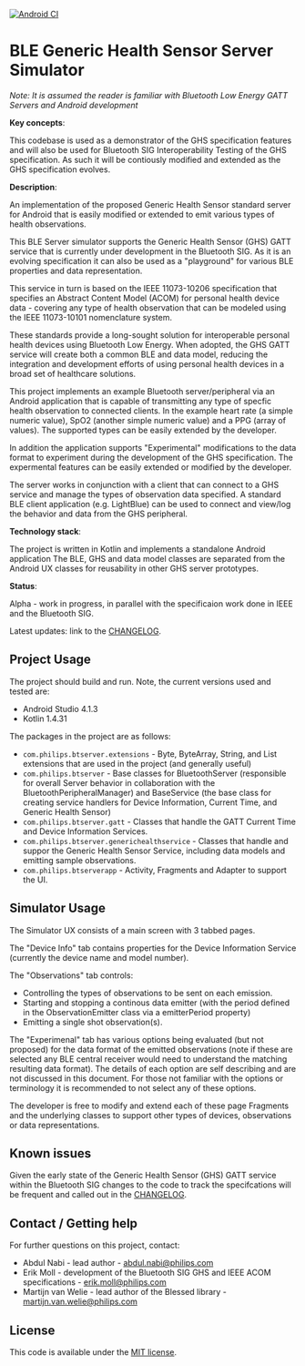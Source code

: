 [![Android CI](https://github.com/philips-internal/bluetooth-server-example/actions/workflows/android.yml/badge.svg)](https://github.com/philips-internal/bluetooth-server-example/actions/workflows/android.yml)

# BLE Generic Health Sensor Server Simulator

*Note: It is assumed the reader is familiar with Bluetooth Low Energy GATT Servers and Android development*


**Key concepts**:

This codebase is used as a demonstrator of the GHS specification features and will also be used for Bluetooth SIG Interoperability Testing of the GHS specification. As such it will be contiously modified and extended as the GHS specification evolves.

**Description**:  

An implementation of the proposed Generic Health Sensor standard server for Android that is easily modified or extended to emit various types of health observations.

This BLE Server simulator supports the Generic Health Sensor (GHS) GATT service that is currently under development in the Bluetooth SIG. As it is an evolving specification it can also be used as a "playground" for various BLE properties and data representation.

This service in turn is based on the IEEE 11073-10206 specification that specifies an Abstract Content Model (ACOM) for personal health device data - covering any type of health observation that can be modeled using the IEEE 11073-10101 nomenclature system.

These standards provide a long-sought solution for interoperable personal health devices using Bluetooth Low Energy. When adopted, the GHS GATT service will create both a common BLE and data model, reducing the integration and development efforts of using personal health devices in a broad set of healthcare solutions.

This project implements an example Bluetooth server/peripheral via an Android application that is capable of transmitting any type of specfic health observation to connected clients. In the example heart rate (a simple numeric value), SpO2 (another simple numeric value) and a PPG (array of values). The supported types can be easily extended by the developer.

In addition the application supports "Experimental" modifications to the data format to experiment during the development of the GHS specification.  The expermental features can be easily extended or modified by the developer.

The server works in conjunction with a client that can connect to a GHS service and manage the types of observation data specified. A standard BLE client application (e.g. LightBlue) can be used to connect and view/log the behavior and data from the GHS peripheral.

**Technology stack**: 

The project is written in Kotlin and implements a standalone Android application
The BLE, GHS and data model classes are separated from the Android UX classes for reusability in other GHS server prototypes.

**Status**:

Alpha - work in progress, in parallel with the specificaion work done in IEEE and the Bluetooth SIG.

Latest updates: link to the [CHANGELOG](CHANGELOG.md).

## Project Usage

The project should build and run. Note, the current versions used and tested are:
* Android Studio 4.1.3
* Kotlin 1.4.31

The packages in the project are as follows:
* ```com.philips.btserver.extensions``` - Byte, ByteArray, String, and List extensions that are used in the project (and generally useful)
* ```com.philips.btserver``` - Base classes for BluetoothServer (responsible for overall Server behavior in collaboration with the BluetoothPeripheralManager) and BaseService (the base class for creating service handlers for Device Information, Current Time, and Generic Health Sensor)
* ```com.philips.btserver.gatt``` - Classes that handle the GATT Current Time and Device Information Services.
* ```com.philips.btserver.generichealthservice``` - Classes that handle and suppor the Generic Health Sensor Service, including data models and emitting sample observations.
* ```com.philips.btserverapp``` - Activity, Fragments and Adapter to support the UI.

## Simulator Usage

The Simulator UX consists of a main screen with 3 tabbed pages.

The "Device Info" tab contains properties for the Device Information Service (currently the device name and model number).

The "Observations" tab controls:
* Controlling the types of observations to be sent on each emission.
* Starting and stopping a continous data emitter (with the period defined in the ObservationEmitter class via a emitterPeriod property)
* Emitting a single shot observation(s). 

The "Experimenal" tab has various options being evaluated (but not proposed) for the data format of the emitted observations (note if these are selected any BLE central receiver would need to understand the matching resulting data format). The details of each option are self describing and are not discussed in this document. For those not familiar with the options or terminology it is recommended to not select any of these options.

The developer is free to modify and extend each of these page Fragments and the underlying classes to support other types of devices, observations or data representations.

## Known issues

Given the early state of the Generic Health Sensor (GHS) GATT service within the Bluetooth SIG changes to the code to track the specifcations will be frequent and called out in the [CHANGELOG](CHANGELOG.md).

## Contact / Getting help

For further questions on this project, contact:
* Abdul Nabi - lead author - abdul.nabi@philips.com
* Erik Moll - development of the Bluetooth SIG GHS and IEEE ACOM specifications - erik.moll@philips.com
* Martijn van Welie - lead author of the Blessed library - martijn.van.welie@philips.com

## License
This code is available under the [MIT license](LICENSE.md).

